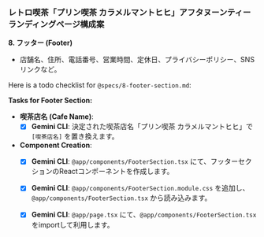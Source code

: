 ### レトロ喫茶「プリン喫茶 カラメルマントヒヒ」アフタヌーンティー ランディングページ構成案

**8. フッター (Footer)**
*   店舗名、住所、電話番号、営業時間、定休日、プライバシーポリシー、SNSリンクなど。

Here is a todo checklist for `@specs/8-footer-section.md`:

**Tasks for Footer Section:**

*   **喫茶店名 (Cafe Name)**:
    *   [x] **Gemini CLI**: 決定された喫茶店名「プリン喫茶 カラメルマントヒヒ」で `[喫茶店名]` を置き換えます。
*   **Component Creation**:
    *   [x] **Gemini CLI**: `@app/components/FooterSection.tsx` にて、フッターセクションのReactコンポーネントを作成します。
    *   [x] **Gemini CLI**: `@app/components/FooterSection.module.css` を追加し、`@app/components/FooterSection.tsx` から読み込みます。
    *   [x] **Gemini CLI**: `@app/page.tsx` にて、`@app/components/FooterSection.tsx` をimportして利用します。

